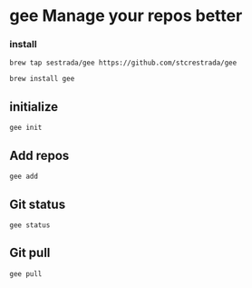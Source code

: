 # gee Manage your repos better

### install

```
brew tap sestrada/gee https://github.com/stcrestrada/gee

brew install gee
```

## initialize 
```
gee init
```

## Add repos 
```
gee add
```

## Git status
```
gee status
```

## Git pull
```
gee pull
```
